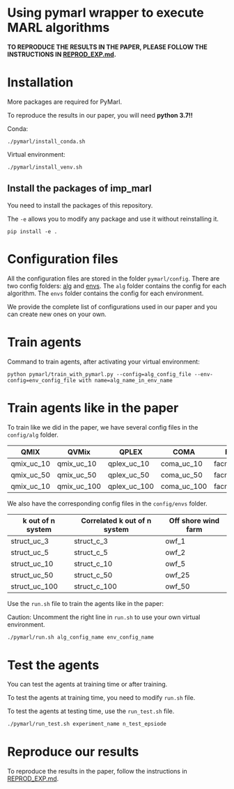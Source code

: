 # Using pymarl wrapper to execute MARL algorithms

**TO REPRODUCE THE RESULTS IN THE PAPER, PLEASE FOLLOW THE INSTRUCTIONS IN [REPROD_EXP.md](REPROD_EXP.md).**

# Installation
More packages are required for PyMarl.

To reproduce the results in our paper, you will need **python 3.7!!**

Conda:
```
./pymarl/install_conda.sh
```

Virtual environment:
```
./pymarl/install_venv.sh
```

## Install the packages of imp_marl

You need to install the packages of this repository.

The `-e` allows you to modify any package and use it without reinstalling it.

```
pip install -e .
```


# Configuration files
All the configuration files are stored in the folder `pymarl/config`.
There are two config folders: [alg](pymarl/config/alg) and [envs](pymarl/config/envs).
The `alg` folder contains the config for each algorithm.
The `envs` folder contains the config for each environment.

We provide the complete list of configurations used in our paper and you can create new ones on your own.

# Train agents
Command to train agents, after activating your virtual environment:
```
python pymarl/train_with_pymarl.py --config=alg_config_file --env-config=env_config_file with name=alg_name_in_env_name
```

# Train agents like in the paper
To train like we did in the paper, we have several config files in the `config/alg` folder.

| QMIX       | QVMix       | QPLEX       |   COMA        | FACMAC      | IQL            | DQN      |
|------------|-------------|-------------|---------------|-------------|----------------|----------|
| qmix_uc_10 | qmix_uc_10  | qplex_uc_10 | coma_uc_10    | facmac_uc_10 | iql_uc_10      | dqn_uc_3 |
| qmix_uc_50 | qmix_uc_50  | qplex_uc_50 | coma_uc_50    | facmac_uc_50 | iql_uc_50      | dqn_uc_5 |
| qmix_uc_10 | qmix_uc_100 | qplex_uc_100| coma_uc_100   | facmac_uc_100| iql_uc_100     | /        |

We also have the corresponding config files in the `config/envs` folder.

| k out of n system | Correlated k out of n system | Off shore wind farm |
|-------------------|------------------------------|---------------------|
| struct_uc_3       | struct_c_3                   | owf_1               |
| struct_uc_5       | struct_c_5                   | owf_2               |
| struct_uc_10      | struct_c_10                  | owf_5               |
| struct_uc_50      | struct_c_50                  | owf_25              |
| struct_uc_100     | struct_c_100                 | owf_50              |

Use the `run.sh` file to train the agents like in the paper:

Caution: Uncomment the right line in `run.sh` to use your own virtual environment.

```bash
./pymarl/run.sh alg_config_name env_config_name
```

# Test the agents
You can test the agents at training time or after training.

To test the agents at training time, you need to modify `run.sh` file.

To test the agents at testing time, use the `run_test.sh` file.

```bash
./pymarl/run_test.sh experiment_name n_test_epsiode
```

# Reproduce our results
To reproduce the results in the paper, follow the instructions in [REPROD_EXP.md](REPROD_EXP.md).